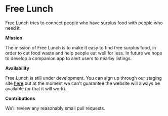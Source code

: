 # Free Lunch

Free Lunch tries to connect people who have surplus food with people who need it. 

**Mission**

The mission of Free Lunch is to make it easy to find free surplus food, in order to cut food waste and help people eat well for less. In future we hope to develop a companion app to alert users to nearby listings.

**Availability**

Free Lunch is still under development. You can sign up through our staging site [here](https://freelunchapp.herokuapp.com) but at the moment we can't guarantee the website will always be available (or that it will work).

**Contributions**

We'll review any reasonably small pull requests. 
